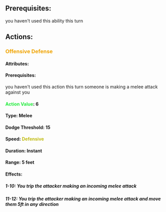 ## Prerequisites: 
you haven't used this ability this turn
## Actions:
### <span style="font-weight:bold;color:rgb(240, 164, 0)">Offensive Defense</span>
#### Attributes:
#### Prerequisites: 
you haven't used this action this turn
someone is making a melee attack against you
#### <span style="font-weight:bold;color:rgb(33, 235, 60)">Action Value</span>: 6
#### Type: Melee
#### Dodge Threshold: 15
#### Speed: <span style="color:rgb(192, 187, 17)">Defensive</span>
#### Duration: Instant
#### Range: 5 feet
#### Effects:
##### 1-10: You trip the attacker making an incoming melee attack
##### 11-12: You trip the attacker making an incoming melee attack and move them 5ft in any direction 

